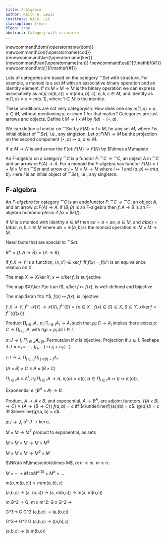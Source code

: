 ```yaml
---
title: F-Algebra
author: Keith A. Lewis
institute: KALX, LLC
classoption: fleqn
fleqn: true
abstract: Category with structure
...
```


\newcommand\dom{\operatorname{dom}}
\newcommand\cod{\operatorname{cod}}
\renewcommand\ker{\operatorname{ker}}
\newcommand\ran{\operatorname{ran}}
\newcommand\cat[1]{\mathbf{#1}}
\newcommand\mb[1]{\mathbf{#1}}

Lots of categories are based on the category $\cat{Set}$ with structure.
For example, a monoid is a set $M$ with an associative binary operation and an identity element.
If $m\colon M\times M\to M$ is the binary operation we can express associativity
as $m(a,m(b,c)) = m(m(a,b),c)$, $a,b,c\in M$,
and identity as $m(1, a) = a = m(a, 1)$,
where $1\in M$ is the identity.

These conditions are not very categoryish. How does one say $m(1,a) = a$, $a\in M$, without
mentioning $a$, or even $1$ for that matter? Categories are just arrows and objects.
Define $i\colon M\to I\times M$ by $i(a) = (\star,a)$.

We can define a functor on $\cat{Set}$ by $F(M) = I \times M$, for any set $M$, where $I$ is
initial object of $\cat{Set}$, i.e., any singleton.
Let $α\colon F(M)\to M$ be the projection on the second component $(\star,a)\mapsto a$, $a\in M$.

If $a\colon M\to N$ is
and arrow the $F(a)\colon F(M)\to F(N)$ by $I\times aM\mapsto 

An F-algebra on a category $\cat{C}$ is a functor $F\colon \cat{C}\to\cat{C}$,
an object $A$ in $\cat{C}$ and an arrow $α\colon F(A)\to A$.
For a monoid the F-algebra has functor $F(M) = I + M\times M$ on $\cat{Set}$
and arrow $α\colon I + M\times M\to M$ where $I\mapsto 1$ and $(a,b)\mapsto m(a,b)$.
Here $I$ is an initial object of $\cat{Set}$, i.e., any singleton.

## F-algebra

An _F-algebra_ for category $\cat{C}$ is an endofunctor $F\colon\cat{C}\to\cat{C}$,
an object $A$, and an arrow $α\colon F(A)\to A$. If $(B,β)$ is an F-algebra then
$f\colon A\to B$ is an F-algebra homomorphism if $fα = βF(f)$.

If $M$ is a moniod with identity $e\in M$ then $ea = a = ae$, $a\in M$,
and $a(bc) = (ab)c$, $a,b,c\in M$ where $ab = m(a,b)$ is the monoid operation $m\colon M\times M\to M$.

Need facts that are special to $\cat{Set}$.

$B^A = \{f\colon A\to B\} = \{A\to B\}$.

If $f\colon X\to Y$ is a function, $(x,x')\in\ker f$ iff $f(x) = f(x')$ is an equivalence relation on $X$.

The map $X\to X/\ker X$, $x\mapsto x/\ker f$, is surjective

The map $X/\ker f\to \ran f$, $x/\ker f\mapsto f(x)$, is well-defined and bijective

The map $\ran f\to Y$, $f(x)\mapsto f(x)$, is injective.

$f\colon X\to Y$, $f^\vdash\colon\mathcal{P}(Y)\to\mathcal{P}(X)$,
$f^\vdash(S) = \{x\in X\mid f(x)\in S\}\subseteq X$, $S\subseteq Y$.
$x/\ker f = f^\vdash(\{f(x)\})$.

Product $\prod_{i\in I}A_i$, $\pi_i\colon \prod_{i\in I}A_i\to A_i$ such that
$p_i\colon C\to A_i$ implies there exists $p\colon C\to\prod_{i\in I}A_i$
with $\pi_ip = p_i$ all $i\in I$.

$σ\colon J\to I$, $\Pi_{j\in J} A_{σ(j)}$. Permutaion if $σ$ is bijective.
Projection if $J\subseteq I$.
Reshape if $J=n_1\times\cdots$, $(j_1,\ldots)\mapsto j_1 + n_1(\cdots)$.

$τ\colon I\to J$, $\Pi_{j\in J} \Pi_{i\mid σ(i) = j} A_i$.

$(A\times B)\times C \equiv A\times(B\times C)$

$\Pi_{i\in I} A \equiv A^I$, $π_i\colon \Pi_{i\in I} A\to A$, $π_i(a) = a(i)$.
$a\in\Pi_{i\in I} A\mapsto (i\mapsto π_i(a))$.


Exponential $e\colon (B^A\times A)\to B$.

Product, $A\to A\times B$, and exponential, $A\to B^A$, are adjoint functors.
$\{(A \times B)\to C\} \equiv \{A \to \{B\to C\}\}$ $f(a,b) = c$ iff $(\underline{f}(a))(b) = c$.
$(g(a))b = c$ iff $\overline{g}(a, b) = c$.

$σ\colon I\to J$, $σ^\vdash J\to \ker σ$.

$M\times M\to M^2$ product to exponential, as sets

$M\times M\times M\to M\times M^2$

$M\times M\times M\to M^2\times M$

$\NN\to M\times\cdots\times M$, $σ\colon n\to m$, $m\le n$.

$M\times\cdots\times M\ to M^{σ(0)} \times M^b \times \ldots$

$m(a,m(b,c)) = m(m(a,b),c)$

(a,b,c) -> (a, (b,c)) -> (a, m(b,c)) -> m(a, m(b,c))

m:G^2 -> G, m x m^2: G x G^2 -> 

G^3-> G G^2 (a,b,c) -> (a,(b,c))

G^3-> G^2 G (a,b,c) -> ((a,b),c)

(a,b,c) -> (a,m(b,c)) 
